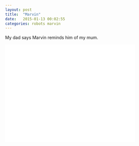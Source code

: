 ```yaml
---
layout: post
title:  "Marvin"
date:   2015-01-13 00:02:55
categories: robots marvin
---
```

My dad says Marvin reminds him of my mum.

<iframe width="420" height="315" src="//www.youtube.com/embed/zC3Tu7zmcPs" frameborder="0" allowfullscreen></iframe>


[jekyll]:      http://jekyllrb.com
[jekyll-gh]:   https://github.com/jekyll/jekyll
[jekyll-help]: https://github.com/jekyll/jekyll-help